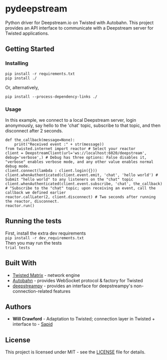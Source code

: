 # pydeepstream
Python driver for Deepstream.io on Twisted with Autobahn. This project provides an API interface to communicate with a Deepstream server for Twisted applications. 

## Getting Started

### Installing

```# From the repo root folder
pip install -r requirements.txt
pip install ./
```
Or, alternatively,
```#From the repo root folder
pip install --process-dependency-links ./
```

### Usage
In this example, we connect to a local Deepstream server, login anonymously, say hello to the 'chat' topic, subscribe to that topic, and then disconnect after 2 seconds.
```
def the_callback(message=None):
    print("Received event :" + str(message))
from twisted.internet import reactor # Select your reactor
client = DeepstreamClient(url='ws://localhost:6020/deepstream', debug='verbose',) # Debug has three options: False disables it, "verbose" enables verbose mode, and any other value enables normal debug mode.
client.connect(lambda : client.login({}))
client.whenAuthenticated(client.event.emit, 'chat', 'hello world') # Submit "hello world" to any listeners on the "chat" topic
client.whenAuthenticated(client.event.subscribe, 'chat', the_callback) # "Subscribe to the "chat" topic; upon receiving an event, call the callback we defined earlier
reactor.callLater(2, client.disconnect) # Two seconds after running the reactor, disconnect.
reactor.run()
```


## Running the tests
First, install the extra dev requirements  
`pip install -r dev_requirements.txt`  
Then you may run the tests  
`trial tests`

## Built With

* [Twisted Matrix](https://twistedmatrix.com/trac/) - network engine
* [Autobahn](https://github.com/crossbario/autobahn-python) - provides WebSocket protocol & factory for Twisted
* [deepstreampy](https://github.com/YavorPaunov/deepstreampy) - provides an interface for deepstreampy's non-connection-related features

## Authors
* **Will Crawford** - Adaptation to Twisted; connection layer in Twisted + interface to  - [Sapid](https://github.com/sapid)

## License
This project is licensed under MIT - see the [LICENSE](LICENSE) file for details.
